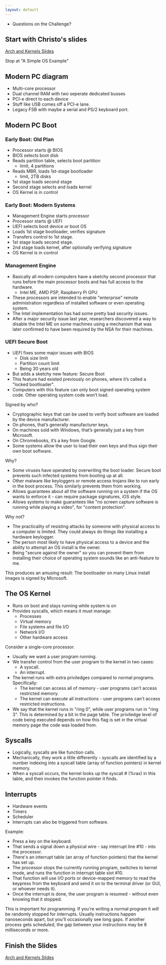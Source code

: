 ```yaml
---
layout: default
---
```


 - Questions on the Challenge?
 
## Start with Christo's slides

[Arch and Kernels Slides](http://www.ccs.neu.edu/home/ntuck/courses/2017/09/cs3650/notes/17-kernel-boot/3_Arch_and_Kernels.pptx)

Stop at "A Simple OS Example"

## Modern PC diagram

 - Multi-core processor
 - Dual channel RAM with two seperate dedicated busses
 - PCI-e direct to each device
 - Stuff like USB comes off a PCI-e lane.
 - Legacy FSB with maybe a serial and PS/2 keyboard port.

## Modern PC Boot

### Early Boot: Old Plan

 - Processor starts @ BIOS
 - BIOS selects boot disk
 - Reads partition table, selects boot partition
   * limit, 4 partitions
 - Reads MBR, loads 1st-stage bootloader
   * limit, 2TB disks
 - 1st stage loads second stage
 - Second stage selects and loads kernel
 - OS Kernel is in control

### Early Boot: Modern Systems

 - Management Engine starts processor
 - Processor starts @ UEFI
 - UEFI selects boot device *or* boot OS
 - Loads 1st stage bootloader, verifies signature
 - Transfers control to 1st stage.
 - 1st stage loads second stage.
 - 2nd stage loads kernel, after optionally verifying signature
 - OS Kernel is in control

### Management Engine

 - Basically all modern computers have a sketchy second processor that runs
   before the main processor boots and has full access to the hardware.
   * Intel ME, AMD PSP, Raspberry Pi GPU 
 - These processors are intended to enable "enterprise" remote administration
   regardless of installed software or even operating system.
 - The Intel implementation has had some pretty bad security issues.
 - After a major security issue last year, researchers discovered a way to
   disable the Intel ME on some machines using a mechanism that was later
   confirmed to have been required by the NSA for their machines.

### UEFI Secure Boot

 - UEFI fixes some major issues with BIOS
   * Disk size limit
   * Partition count limit
   * Being 30 years old
 - But adds a sketchy new feature: Secure Boot
 - This feature had existed previously on phones, where it’s called a "locked
   bootloader".
 - Computers with this feature can only boot signed operating system code. Other
   operating system code won’t load.

Signed by who?

 - Cryptographic keys that can be used to verify boot software are loaded by the
   device manufacturer.
 - On phones, that’s generally manufacturer keys.
 - On machines sold with Windows, that’s generally just a key from Microsoft.
 - On Chromebooks, it’s a key from Google.
 - Some systems allow the user to load their own keys and thus sign their own
   boot software.

Why?

 - Some viruses have operated by overwriting the boot loader. Secure boot
   prevents such infected systems from booting up at all.
 - Other malware like keyloggers or remote access trojans like to run early in
   the boot process. This similarly prevents them from working.
 - Allows guarantees about all the software running on a system if the OS wants
   to enforce it - can require package signatures, iOS style.
 - Allows systems to make guarantees like "no screen capture software is running
   while playing a video", for "content protection".

Why not?

 - The practicality of resisting attacks by someone with physical access to a
   computer is limited. They could always do things like installing a hardware
   keylogger.
 - The person most likely to have physical access to a device and the ability to
   attempt an OS install is the owner.
 - Being "secure against the owner" so you can prevent them from installing
   their choice of operating system sounds like an anti-feature to me.

This produces an amusing result: The bootloader on many Linux install images is
signed by Microsoft.

## The OS Kernel

 - Runs on boot and stays running while system is on
 - Provides syscalls, which means it must manage:
   - Processes
   - Virtual memory
   - File systems and file I/O
   - Network I/O
   - Other hardware access

Consider a single-core processor.

 - Usually we want a user program running.
 - We transfer control from the user program to the kernel in two cases:
   - A syscall.
   - An interrupt.
 - The kernel runs with extra priviledges compared to normal programs.
   Specifically:
   - The kernel can access all of memory - user programs can't access restricted
     memory.
   - The kernel can execute all instructions - user programs can't access
     restricted instructions.
 - We say that the kernel runs in "ring 0", while user programs run in "ring 3".
   This is determined by a bit in the page table. The priviledge level of code
   being executed depends on how this flag is set in the virtual memory page the
   code was loaded from.

## Syscalls

 - Logically, syscalls are like function calls.
 - Mechanically, they work a little differently - syscalls are identified
   by a number indexing into a syscall table (array of function pointers)
   in kernel memory.
 - When a syscall occurs, the kernel looks up the syscall # (%rax) in this
   table, and then invokes the function pointer it finds.

## Interrupts

 - Hardware events
 - Timers
 - Scheduler
 - Interrupts can also be triggered from software.

Example:

 - Press a key on the keyboard.
 - That sends a signal down a physical wire - say interrupt line #10 - into the
   processor.
 - There's an interrupt table (an array of function pointers) that the kernel has
   set up.
 - The processor stops the currently running program, switches to kernel mode,
   and runs the function in interrupt table slot #10.
 - That function will use I/O ports or device-mapped memory to read the keypress
   from the keyboard and send it on to the terminal driver (or GUI, or whoever
   needs it).
 - Once the interrupt is done, the user program is resumed - without even knowing
   that it stopped.

This is important for programming. If you're writing a normal program it *will*
be randomly stopped for interrupts. Usually instructions happen nanoseconds
apart, but you'll occasionally see long gaps. If another process gets scheduled,
the gap between your instructions may be 8 milliseconds or more.

## Finish the Slides

[Arch and Kernels Slides](http://www.ccs.neu.edu/home/ntuck/courses/2017/09/cs3650/notes/17-kernel-boot/3_Arch_and_Kernels.pptx)

